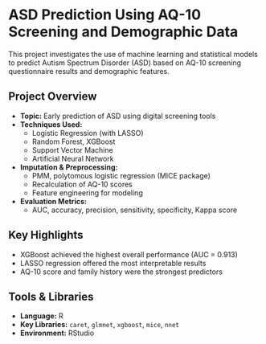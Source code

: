# ASD Prediction Using AQ-10 Screening and Demographic Data

This project investigates the use of machine learning and statistical models to predict Autism Spectrum Disorder (ASD) based on AQ-10 screening questionnaire results and demographic features.

## Project Overview

- **Topic:** Early prediction of ASD using digital screening tools
- **Techniques Used:**  
  - Logistic Regression (with LASSO)
  - Random Forest, XGBoost
  - Support Vector Machine
  - Artificial Neural Network  
- **Imputation & Preprocessing:**  
  - PMM, polytomous logistic regression (MICE package)
  - Recalculation of AQ-10 scores
  - Feature engineering for modeling
- **Evaluation Metrics:**  
  - AUC, accuracy, precision, sensitivity, specificity, Kappa score

## Key Highlights

- XGBoost achieved the highest overall performance (AUC = 0.913)
- LASSO regression offered the most interpretable results
- AQ-10 score and family history were the strongest predictors

## Tools & Libraries

- **Language:** R
- **Key Libraries:** `caret`, `glmnet`, `xgboost`, `mice`, `nnet`
- **Environment:** RStudio

